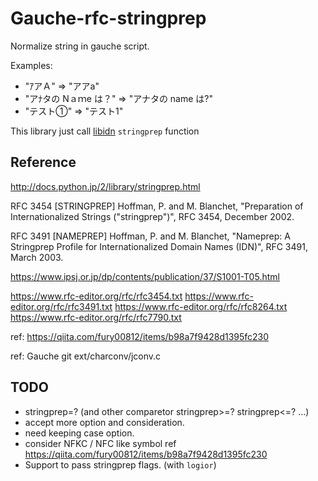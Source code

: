 # Gauche-rfc-stringprep

Normalize string in gauche script.

Examples:

- "ｱアＡ" => "アアa"
- "アﾅタの Nａｍe は？" => "アナタの name は?"
- "テスト①" => "テスト1"

This library just call [libidn](https://www.gnu.org/software/libidn/) `stringprep` function

## Reference

http://docs.python.jp/2/library/stringprep.html

RFC 3454
   [STRINGPREP] Hoffman, P. and M. Blanchet, "Preparation of
                Internationalized Strings ("stringprep")", RFC 3454,
                December 2002.

RFC 3491
   [NAMEPREP]   Hoffman, P. and M. Blanchet, "Nameprep: A Stringprep
                Profile for Internationalized Domain Names (IDN)", RFC
                3491, March 2003.


https://www.ipsj.or.jp/dp/contents/publication/37/S1001-T05.html


https://www.rfc-editor.org/rfc/rfc3454.txt
https://www.rfc-editor.org/rfc/rfc3491.txt
https://www.rfc-editor.org/rfc/rfc8264.txt
https://www.rfc-editor.org/rfc/rfc7790.txt


ref: https://qiita.com/fury00812/items/b98a7f9428d1395fc230


ref: Gauche git ext/charconv/jconv.c

## TODO

- stringprep=? (and other comparetor stringprep>=? stringprep<=? ...)
- accept more option and consideration.
- need keeping case option.
- consider NFKC / NFC like symbol ref https://qiita.com/fury00812/items/b98a7f9428d1395fc230
- Support to pass stringprep flags. (with `logior`)

